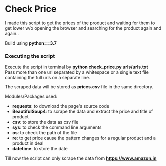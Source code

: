 # Check Price
I made this script to get the prices of the product and waiting for them to get lower w/o opening the browser and 
searching for the product again and again..

Build using **python==3.7**

### Executing the script
Execute the script in terminal by **python check_price.py urls/urls.txt**<br>
Pass more than one url separated by a whitespace or a single text file containing the full urls on a separate line.

The scraped data will be stored as **prices.csv** file in the same directory.

Modules/Packages used:
- **requests**: to download the page's source code
- **BeautifulSoup4**: to scrape the data and extract the price and title of product
- **csv**: to store the data as csv file
- **sys**: to check the command line arguments
- **os**: to check the path of the file
- **re**: to get price cause the pattern changes for a regular product and a product in deal
- **datetime**: to store the date

Till now the script can only scrape the data from **https://www.amazon.in**
